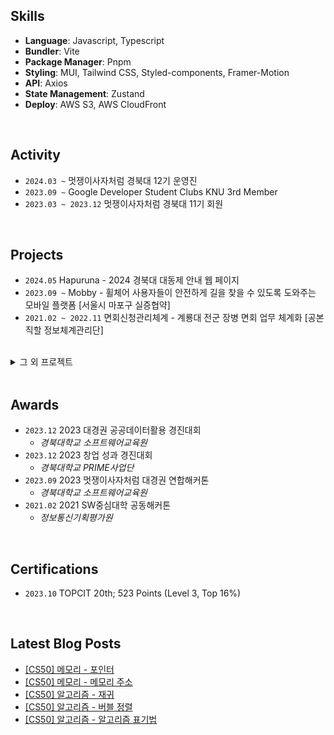 ## Skills

- **Language**: Javascript, Typescript
- **Bundler**: Vite
- **Package Manager**: Pnpm
- **Styling**: MUI, Tailwind CSS, Styled-components, Framer-Motion
- **API**: Axios
- **State Management**: Zustand
- **Deploy**: AWS S3, AWS CloudFront

<br/>

## Activity

- `2024.03 ~` 멋쟁이사자처럼 경북대 12기 운영진
- `2023.09 ~` Google Developer Student Clubs KNU 3rd Member
- `2023.03 ~ 2023.12` 멋쟁이사자처럼 경북대 11기 회원

<br/>


## Projects

- `2024.05` Hapuruna - 2024 경북대 대동제 안내 웹 페이지
- `2023.09 ~` Mobby - 휠체어 사용자들이 안전하게 길을 찾을 수 있도록 도와주는 모바일 플랫폼 [서울시 마포구 실증협약]
- `2021.02 ~ 2022.11` 면회신청관리체계 - 계룡대 전군 장병 면회 업무 체계화 [공본직할 정보체계관리단]
<br/>

<details close>
  <summary>그 외 프로젝트</summary>
    <ul>
      <li><code>2024.05 ~ 2024.06</code> 가지 도서관 - 사용자 간 도서 대여 서비스 [경북대 GLOW 해커톤 출품작]</li>
      <li><code>2024.03 ~ 2024.06</code> Mohaji - 채팅을 통해 협업할 수 있는 동시 편집 서비스 [GDSC KNU 2차 프로젝트]</li>
      <li><code>2024.03</code> Luminocity - 포항시 유동인구 공공데이터를 활용한 옥외광고 위치 제안 서비스 [AWS 스마트시티 해커톤 출품작]</li>
      <li><code>2023.10 ~ 2023.12</code> 투개더 - 반려동물 동반장소 검색 및 추억 보관 서비스 [2023-02 데이타베이스 COMP0322 프로젝트]</li>
      <li><code>2023.09 ~ 2024.05</code> The Film Personal Color - 더 필름 퍼스널 컬러 진단 서비스 [말레이시아 현지 서비스 중]</li>
      <li><code>2023.09</code> 만다트 - 계획을 쉽게 세울 수 있는 만다르트 계획 도구 서비스 [2023 멋쟁이사자처럼 대경권 연합해커톤 출품작]</li>
      <li><code>2023.08</code> 멋쟁이사자처럼 대학 11기 중앙해커톤</li>
      <li><code>2023.07 ~ 2023.08</code> PICKTRE - 플로깅을 통한 업사이클링 리워드 플랫폼 [제10회 대한민국 SW융합 해커톤대회 출품작]</li>
      <li><code>2023.06 ~ 2023.07</code> 제11회 K-hackathon</li>
    </ul>
</details>

<br/>

## Awards

- `2023.12` 2023 대경권 공공데이터활용 경진대회
  - _경북대학교 소프트웨어교육원_
- `2023.12` 2023 창업 성과 경진대회
  - _경북대학교 PRIME사업단_
- `2023.09` 2023 멋쟁이사자처럼 대경권 연합해커톤
  - _경북대학교 소프트웨어교육원_
- `2021.02` 2021 SW중심대학 공동해커톤
  - _정보통신기획평가원_

<br/>

## Certifications

- `2023.10` TOPCIT 20th; 523 Points (Level 3, Top 16%)

<br />

<!--
**junyeokk/junyeokk** is a ✨ _special_ ✨ repository because its `README.md` (this file) appears on your GitHub profile.

Here are some ideas to get you started:

- 🔭 I’m currently working on ...
- 🌱 I’m currently learning ...
- 👯 I’m looking to collaborate on ...
- 🤔 I’m looking for help with ...
- 💬 Ask me about ...
- 📫 How to reach me: ...
- 😄 Pronouns: ...
- ⚡ Fun fact: ...
-->


## Latest Blog Posts

- [[CS50] 메모리 - 포인터](https://laurent.tistory.com/entry/CS50-%EB%A9%94%EB%AA%A8%EB%A6%AC-%ED%8F%AC%EC%9D%B8%ED%84%B0)
- [[CS50] 메모리 - 메모리 주소](https://laurent.tistory.com/entry/CS50-%EB%A9%94%EB%AA%A8%EB%A6%AC-%EB%A9%94%EB%AA%A8%EB%A6%AC-%EC%A3%BC%EC%86%8C)
- [[CS50] 알고리즘 - 재귀](https://laurent.tistory.com/entry/CS50-%EC%95%8C%EA%B3%A0%EB%A6%AC%EC%A6%98-%EC%9E%AC%EA%B7%80)
- [[CS50] 알고리즘 - 버블 정렬](https://laurent.tistory.com/entry/CS50-%EC%95%8C%EA%B3%A0%EB%A6%AC%EC%A6%98-%EB%B2%84%EB%B8%94-%EC%A0%95%EB%A0%AC)
- [[CS50] 알고리즘 - 알고리즘 표기법](https://laurent.tistory.com/entry/CS50-%EC%95%8C%EA%B3%A0%EB%A6%AC%EC%A6%98-%EC%95%8C%EA%B3%A0%EB%A6%AC%EC%A6%98-%ED%91%9C%EA%B8%B0%EB%B2%95)

